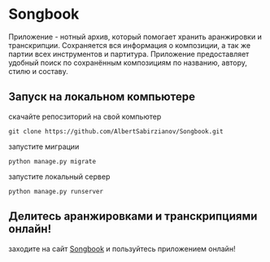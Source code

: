# Songbook
Приложение - нотный архив, который помогает хранить аранжировки и транскрипции. 
Сохраняется вся информация о композиции,
а так же партии всех инструментов и партитура. Приложение предоставляет удобный поиск
по сохранённым композициям по названию, автору, стилю и составу.
## Запуск на локальном компьютере
скачайте репосзиторий на свой компьютер
```commandline
git clone https://github.com/AlbertSabirzianov/Songbook.git
```
запустите миграции
```commandline
python manage.py migrate
```
запустите локальный сервер
```commandline
python manage.py runserver
```
## Делитесь аранжировками и транскрипциями онлайн!
заходите на сайт [Songbook](https://yoursongbook.ru) 
и пользуйтесь приложением онлайн!
